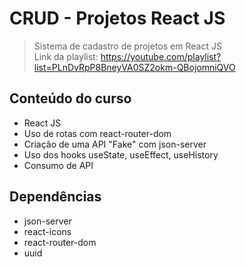# CRUD - Projetos React JS

> Sistema de cadastro de projetos em React JS </br>
> Link da playlist: https://youtube.com/playlist?list=PLnDvRpP8BneyVA0SZ2okm-QBojomniQVO

## Conteúdo do curso
- React JS
- Uso de rotas com react-router-dom
- Criação de uma API "Fake" com json-server
- Uso dos hooks useState, useEffect, useHistory
- Consumo de API

## Dependências
- json-server
- react-icons
- react-router-dom
- uuid